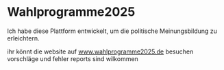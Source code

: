 # Wahlprogramme2025
Ich habe diese Plattform entwickelt, um die politische Meinungsbildung zu erleichtern.

ihr könnt die website auf www.wahlprogramme2025.de besuchen
vorschläge und fehler reports sind wilkommen
